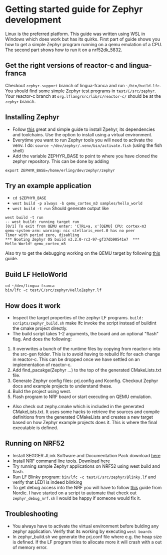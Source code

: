 # Getting started guide for Zephyr development
Linux is the preferred platform. This guide was written using WSL in Windows which does work but has its quirks.
First part of guide shows you how to get a simple Zephyr program running on a qemu emulation of a CPU.
The second part shows how to run it on a nrf52dk_5832.

## Get the right versions of reactor-c and lingua-franca
Checkout `zephyr-support` branch of lingua-franca and run `~/bin/build-lfc`. You should find some simple Zephyr test programs in `test/C/src/zephyr`. 
Your reactor-c branch at `org.lflang/src/lib/c/reactor-c/` should be at the `zephyr` branch.

## Installing Zephyr
- Follow [this](https://docs.zephyrproject.org/latest/develop/getting_started/index.html) great and simple guide to install Zpehyr, its dependencies and toolchains.
Use the option to install using a virtual environment. 
- Everytime you want to run Zephyr tools you will need to activate the venv. I do: `source ~/dev/zephyr/.venv/bin/activate.fish` (using the fish shell)
- Add the variable ZEPHYR_BASE to point to where you have cloned the zephyr repository. This can be done by adding
```
export ZEPHYR_BASE=/home/erling/dev/zephyr/zephyr
```

## Try an example application
- `cd $ZEPHYR_BASE`
- `west build -p always -b qemu_cortex_m3 samples/hello_world`
- `west build -t run`
Should generate output like
```
west build -t run
-- west build: running target run
[0/1] To exit from QEMU enter: 'CTRL+a, x'[QEMU] CPU: cortex-m3
qemu-system-arm: warning: nic stellaris_enet.0 has no peer
Timer with period zero, disabling
*** Booting Zephyr OS build v3.2.0-rc3-97-gf37db90541e7  ***
Hello World! qemu_cortex_m3
```

Also try to get the debugging working on the QEMU target by following [this](https://docs.zephyrproject.org/3.1.0/develop/application/index.html#application-debugging) guide.


## Build LF HelloWorld
```
cd ~/dev/lingua-franca
bin/lfc -c test/C/src/zephyr/HelloZephyr.lf
```

## How does it work
- Inspect the target properties of the zephyr LF programs. `build: scripts/zephyr_build.sh` make lfc invoke the script instead of buildint the cmake project directly.
- The build script takes 1-2 arguments, the board and an optional "flash" flag. And does the following:
1. It overwrites a bunch of the runtime files by copying from reactor-c into the src-gen folder. This is to avoid having to rebuild lfc for each change in reactor-c. This can be dropped once we have settled on an implementation of reactor-c.
2. Add find_pacakge(Zephyr ...) to the top of the generated CMakeLists.txt file.
3. Generate Zephyr config files: prj.config and Kconfig. Checkout Zephyr docs and example projects to understand these.
4. Build the project using west.
5. Flash program to NRF board or start executing on QEMU emulation.

- Also check out zephy.cmake which is included in the generated CMakeLists.txt. It uses some hacks to retrieve the sources and compile definitions from the generated CMakeLists and creates a new target based on how Zephyr example projects does it. This is where the final executable is defined.



## Running on NRF52
- Install SEGGER JLink Software and Documentation Pack download [here](https://www.segger.com/downloads/jlink/#J-LinkSoftwareAndDocumentationPack)
- Install NRF command line tools. Download [here](https://www.nordicsemi.com/Products/Development-tools/nRF-Command-Line-Tools/Download?lang=en#infotabs)
- Try running sample Zephyr applications on NRF52 using west build and flash.
- Run LF Blinky program: `bin/lfc -c test/C/src/zephyr/Blinky.lf` and verify that LED1 is indeed blinking
- To get debug access into the NRF you will have to follow [this](https://devzone.nordicsemi.com/guides/nrf-connect-sdk-guides/b/getting-started/posts/using-gdb-with-nordic-devices) guide from Nordic. I have started on a script to automate that check out `zephyr_debug_nrf.sh` I would be happy if someone would fix it.



## Troubleshooting
- You always have to activate the virtual environment before bulding any zephyr application. Verify that its working by executing `west boards`
- In zephyr_build.sh we generate the prj.conf file where e.g. the heap size is defined. If the LF program tries to allocate more it will crash with a out of memory error.
